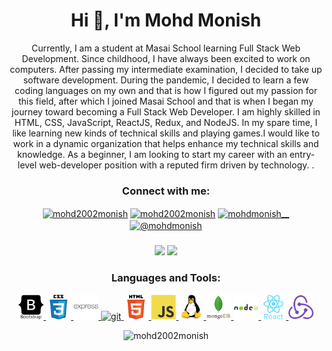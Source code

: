 <h1 align="center">Hi 👋, I'm Mohd Monish</h1>
<p align="center">Currently, I am a student at Masai School learning Full Stack Web Development. Since childhood, I have always been excited to work on computers. After passing my intermediate examination, I decided to take up software development. During the pandemic, I decided to learn a few coding languages on my own and that is how I figured out my passion for this field, after which I joined Masai School and that is when I began my journey toward becoming a Full Stack Web Developer. I am highly skilled in HTML, CSS, JavaScript, ReactJS, Redux, and NodeJS. In my spare time, I like learning new kinds of technical skills and playing games.I would like to work in a dynamic organization that helps enhance my technical skills and knowledge. As a beginner, I am looking to start my career with an entry-level web-developer position with a reputed firm driven by technology. .</p>


<h3 align="center">Connect with me:</h3>
<p align="center">
<a href="https://twitter.com/mohd2002monish" target="blank"><img align="center" src="https://raw.githubusercontent.com/rahuldkjain/github-profile-readme-generator/master/src/images/icons/Social/twitter.svg" alt="mohd2002monish" height="30" width="40" /></a>
<a href="https://linkedin.com/in/mohd2002monish" target="blank"><img align="center" src="https://raw.githubusercontent.com/rahuldkjain/github-profile-readme-generator/master/src/images/icons/Social/linked-in-alt.svg" alt="mohd2002monish" height="30" width="40" /></a>
<a href="https://instagram.com/mohdmonish__" target="blank"><img align="center" src="https://raw.githubusercontent.com/rahuldkjain/github-profile-readme-generator/master/src/images/icons/Social/instagram.svg" alt="mohdmonish__" height="30" width="40" /></a>
<a href="https://medium.com/@mohdmonish" target="blank"><img align="center" src="https://raw.githubusercontent.com/rahuldkjain/github-profile-readme-generator/master/src/images/icons/Social/medium.svg" alt="@mohdmonish" height="30" width="40" /></a>
</p>
 <h3 align="center"> <a href ="https://Mohd2002Monish.github.io"><img src="https://upload.wikimedia.org/wikipedia/commons/d/dc/Portfolio.hu_full_logo.png"  width="140" /></a>
<a href ="https://drive.google.com/file/d/1lbTos3Yt-PbtC2tKSXfWKBYVqfwxi724/view"><img src="https://images.squarespace-cdn.com/content/v1/55e9ce26e4b0f0e15f28cc03/1555539083647-ZCYEGI5QXJTJPT4U5524/Resume-logo.png"  width="140" /></a></h3>
<h3 align="center">Languages and Tools:</h3>
<p align="center"> <a href="https://getbootstrap.com" target="_blank" rel="noreferrer"> <img src="https://raw.githubusercontent.com/devicons/devicon/master/icons/bootstrap/bootstrap-plain-wordmark.svg" alt="bootstrap" width="40" height="40"/> </a> <a href="https://www.w3schools.com/css/" target="_blank" rel="noreferrer"> <img src="https://raw.githubusercontent.com/devicons/devicon/master/icons/css3/css3-original-wordmark.svg" alt="css3" width="40" height="40"/> </a> <a href="https://expressjs.com" target="_blank" rel="noreferrer"> <img src="https://raw.githubusercontent.com/devicons/devicon/master/icons/express/express-original-wordmark.svg" alt="express" width="40" height="40"/> </a> <a href="https://git-scm.com/" target="_blank" rel="noreferrer"> <img src="https://www.vectorlogo.zone/logos/git-scm/git-scm-icon.svg" alt="git" width="40" height="40"/> </a> <a href="https://www.w3.org/html/" target="_blank" rel="noreferrer"> <img src="https://raw.githubusercontent.com/devicons/devicon/master/icons/html5/html5-original-wordmark.svg" alt="html5" width="40" height="40"/> </a> <a href="https://developer.mozilla.org/en-US/docs/Web/JavaScript" target="_blank" rel="noreferrer"> <img src="https://raw.githubusercontent.com/devicons/devicon/master/icons/javascript/javascript-original.svg" alt="javascript" width="40" height="40"/> </a> <a href="https://www.linux.org/" target="_blank" rel="noreferrer"> <img src="https://raw.githubusercontent.com/devicons/devicon/master/icons/linux/linux-original.svg" alt="linux" width="40" height="40"/> </a> <a href="https://www.mongodb.com/" target="_blank" rel="noreferrer"> <img src="https://raw.githubusercontent.com/devicons/devicon/master/icons/mongodb/mongodb-original-wordmark.svg" alt="mongodb" width="40" height="40"/> </a> <a href="https://nodejs.org" target="_blank" rel="noreferrer"> <img src="https://raw.githubusercontent.com/devicons/devicon/master/icons/nodejs/nodejs-original-wordmark.svg" alt="nodejs" width="40" height="40"/> </a> <a href="https://reactjs.org/" target="_blank" rel="noreferrer"> <img src="https://raw.githubusercontent.com/devicons/devicon/master/icons/react/react-original-wordmark.svg" alt="react" width="40" height="40"/> </a> <a href="https://redux.js.org" target="_blank" rel="noreferrer"> <img src="https://raw.githubusercontent.com/devicons/devicon/master/icons/redux/redux-original.svg" alt="redux" width="40" height="40"/> </a
</p>


 <div>
            <p align="center"><img id="Github-sectionimg" class="Github-stats" background-color="black"
                src="https://github-readme-streak-stats.herokuapp.com/?user=mohd2002monish&" alt="mohd2002monish" /></p>
          </div>
